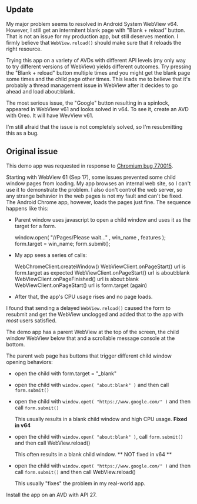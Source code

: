 
## Update

My major problem seems to resolved in Android System WebView v64. However, I
still get an intermitent blank page with "Blank + reload" button. That is not
an issue for my production app, but still deserves mention. I firmly believe
that `WebView.reload()` should make sure that it reloads the right resource.

Trying this app on a variety of AVDs with different API levels (my only way to
try different versions of WebView) yields different outcomes. Try pressing the
"Blank + reload" button multiple times and you might get the blank page some
times and the child page other times. This leads me to believe that it's
probably a thread management issue in WebView after it decides to go ahead and
load about:blank.

The most serious issue, the "Google" button resulting in a spinlock, appeared
in WebView v61 and looks solved in v64. To see it, create an AVD with Oreo. It
will have WevView v61.

I'm still afraid that the issue is not completely solved, so I'm resubmitting
this as a bug.

## Original issue

This demo app was requested in response to [Chromium bug 770015][1].

Starting with WebView 61 (Sep 17), some issues prevented some child window
pages from loading. My app browses an internal web site, so I can't use it to
demonstrate the problem. I also don't control the web server, so any strange
behavior in the web pages is not my fault and can't be fixed. The Android
Chrome app, however, loads the pages just fine. The sequence happens like this:

- Parent window uses javascript to open a child window and uses it as the
  target for a form.

    window.open( "//Pages/Please wait..." , win_name , features );
    form.target = win_name;
    form.submit();

- My app sees a series of calls:

    WebChromeClient.createWindow()
    WebViewClient.onPageStart() url is form.target as expected
    WebViewClient.onPageStart() url is about:blank 
    WebViewClient.onPageFinished() url is about:blank
    WebViewClient.onPageStart() url is form.target (again)

- After that, the app's CPU usage rises and no page loads.

I found that sending a delayed `WebView.reload()` caused the form to resubmit
and get the WebView unclogged and added that to the app with _most_ users
satisfied.

The demo app has a parent WebView at the top of the screen, the child window
WebView below that and a scrollable message console at the bottom.

The parent web page has buttons that trigger different child window opening
behaviors:

- open the child with form.target = "\_blank"

- open the child with `window.open( "about:blank" )` and then call `form.submit()`


- open the child with `window.opet( "https://www.google.com/" )` and then call
  `form.submit()`

  This usually results in a blank child window and high CPU usage. **Fixed in
  v64**

- open the child with `window.open( "about:blank" )`, call `form.submit()` and
  then call WebView.reload()

  This often results in a blank child window. ** NOT fixed in v64 **

- open the child with `window.opet( "https://www.google.com/" )` and then call
  `form.submit()` and then call WebView.reload()

  This usually "fixes" the problem in my real-world app.

Install the app on an AVD with API 27.


[1]: https://bugs.chromium.org/p/chromium/issues/detail?id=770015
